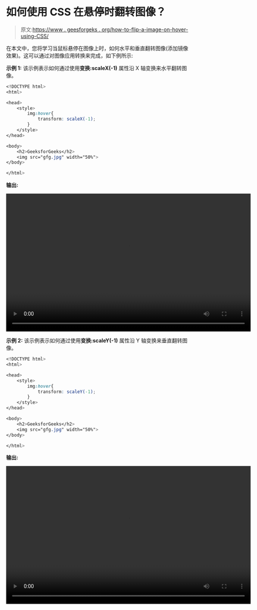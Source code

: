# 如何使用 CSS 在悬停时翻转图像？

> 原文:[https://www . geesforgeks . org/how-to-flip-a-image-on-hover-using-CSS/](https://www.geeksforgeeks.org/how-to-flip-an-image-on-hover-using-css/)

在本文中，您将学习当鼠标悬停在图像上时，如何水平和垂直翻转图像(添加镜像效果)。这可以通过对图像应用转换来完成，如下例所示:

**示例 1:** 该示例表示如何通过使用**变换:scaleX(-1)** 属性沿 X 轴变换来水平翻转图像。

```css
<!DOCTYPE html>
<html>

<head>
    <style>
        img:hover{
            transform: scaleX(-1);
        }
    </style>
</head>

<body>
    <h2>GeeksforGeeks</h2>
    <img src="gfg.jpg" width="50%">
</body>

</html>
```

**输出:**

<video class="wp-video-shortcode" id="video-434023-1" width="665" height="375" preload="metadata" controls=""><source type="video/mp4" src="https://media.geeksforgeeks.org/wp-content/uploads/20200612220316/6.1-final.mp4?_=1">[https://media.geeksforgeeks.org/wp-content/uploads/20200612220316/6.1-final.mp4](https://media.geeksforgeeks.org/wp-content/uploads/20200612220316/6.1-final.mp4)</video>

**示例 2:** 该示例表示如何通过使用**变换:scaleY(-1)** 属性沿 Y 轴变换来垂直翻转图像。

```css
<!DOCTYPE html>
<html>

<head>
    <style>
        img:hover{
            transform: scaleY(-1);
        }
    </style>
</head>

<body>
    <h2>GeeksforGeeks</h2>
    <img src="gfg.jpg" width="50%">
</body>

</html>
```

**输出:**

<video class="wp-video-shortcode" id="video-434023-2" width="665" height="375" preload="metadata" controls=""><source type="video/mp4" src="https://media.geeksforgeeks.org/wp-content/uploads/20200612220621/6.2-final.mp4?_=2">[https://media.geeksforgeeks.org/wp-content/uploads/20200612220621/6.2-final.mp4](https://media.geeksforgeeks.org/wp-content/uploads/20200612220621/6.2-final.mp4)</video>